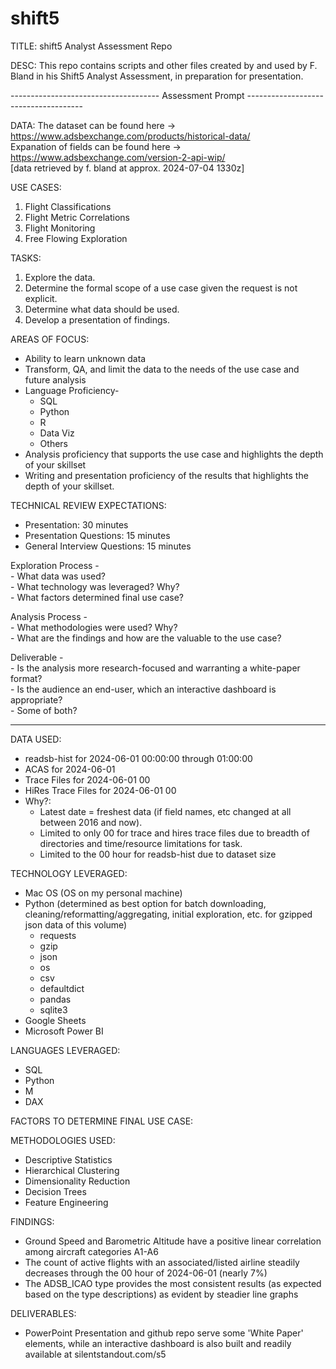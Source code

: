 # shift5
TITLE: shift5 Analyst Assessment Repo

DESC: This repo contains scripts and other files created by and used by F. Bland in his Shift5 Analyst Assessment, in preparation for presentation.


------------------------------------- Assessment Prompt -------------------------------------

DATA: The dataset can be found here -> https://www.adsbexchange.com/products/historical-data/  
Expanation of fields can be found here -> https://www.adsbexchange.com/version-2-api-wip/  
[data retrieved by f. bland at approx. 2024-07-04 1330z]

USE CASES:  
  1) Flight Classifications 
  2) Flight Metric Correlations
  3) Flight Monitoring
  4) Free Flowing Exploration  

TASKS:<br> 
  1) Explore the data.  
  2) Determine the formal scope of a use case given the request is not explicit.  
  3) Determine what data should be used.  
  4) Develop a presentation of findings.

AREAS OF FOCUS:  
  - Ability to learn unknown data  
  - Transform, QA, and limit the data to the needs of the use case and future analysis  
  - Language Proficiency-
    - SQL  
    - Python  
    - R   
    - Data Viz  
    - Others  
  - Analysis proficiency that supports the use case and highlights the depth of your skillset
  - Writing and presentation proficiency of the results that highlights the depth of your skillset.
      
  
TECHNICAL REVIEW EXPECTATIONS:  
  - Presentation: 30 minutes
  - Presentation Questions: 15 minutes
  - General Interview Questions: 15 minutes  

  Exploration Process -  
    - What data was used?  
    - What technology was leveraged? Why?  
    - What factors determined final use case?  

  Analysis Process -  
    - What methodologies were used? Why?  
    - What are the findings and how are the valuable to the use case?  

  Deliverable -  
    - Is the analysis more research-focused and warranting a white-paper format?  
    - Is the audience an end-user, which an interactive dashboard is appropriate?  
    - Some of both?  

---------------------------------------------------------------------------------------------


DATA USED:  
  - readsb-hist for 2024-06-01  00:00:00 through 01:00:00  
  - ACAS for 2024-06-01  
  - Trace Files for 2024-06-01 00  
  - HiRes Trace Files for 2024-06-01 00  
  - Why?:  
    - Latest date = freshest data (if field names, etc changed at all between 2016 and now).  
    - Limited to only 00 for trace and hires trace files due to breadth of directories and time/resource limitations for task.
    - Limited to the 00 hour for readsb-hist due to dataset size

TECHNOLOGY LEVERAGED:  
  - Mac OS (OS on my personal machine)  
  - Python (determined as best option for batch downloading, cleaning/reformatting/aggregating, initial exploration, etc. for gzipped json data of this volume)
    - requests
    - gzip
    - json  
    - os  
    - csv  
    - defaultdict  
    - pandas  
    - sqlite3  
  - Google Sheets  
  - Microsoft Power BI

LANGUAGES LEVERAGED:
  - SQL
  - Python
  - M
  - DAX

FACTORS TO DETERMINE FINAL USE CASE:

METHODOLOGIES USED:
  - Descriptive Statistics  
  - Hierarchical Clustering  
  - Dimensionality Reduction  
  - Decision Trees
  - Feature Engineering  

FINDINGS:
  - Ground Speed and Barometric Altitude have a positive linear correlation among aircraft categories A1-A6  
  - The count of active flights with an associated/listed airline steadily decreases through the 00 hour of 2024-06-01 (nearly 7%)  
  - The ADSB_ICAO type provides the most consistent results (as expected based on the type descriptions) as evident by steadier line graphs  

DELIVERABLES:  
  - PowerPoint Presentation and github repo serve some 'White Paper' elements, while an interactive dashboard is also built and readily available at silentstandout.com/s5
  


